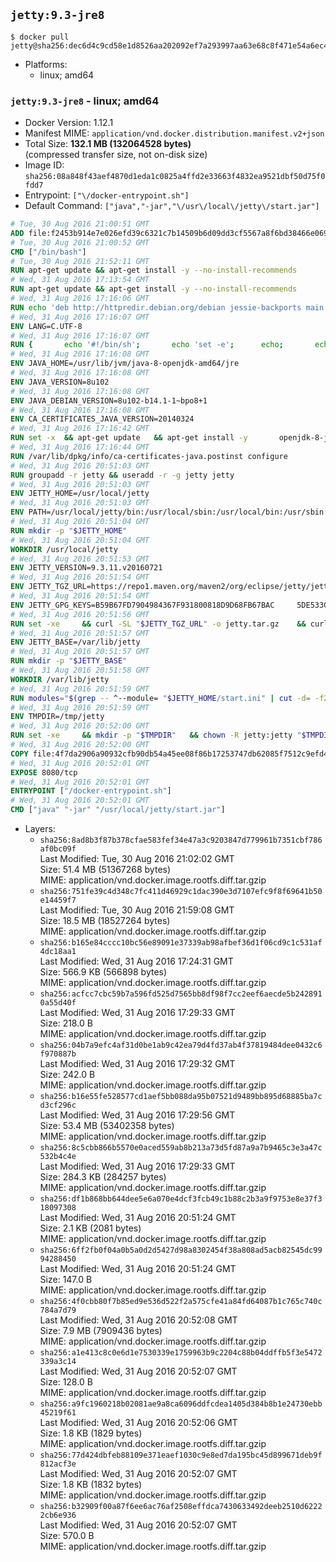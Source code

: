 ## `jetty:9.3-jre8`

```console
$ docker pull jetty@sha256:dec6d4c9cd58e1d8526aa202092ef7a293997aa63e68c8f471e54a6ec4a4f29d
```

-	Platforms:
	-	linux; amd64

### `jetty:9.3-jre8` - linux; amd64

-	Docker Version: 1.12.1
-	Manifest MIME: `application/vnd.docker.distribution.manifest.v2+json`
-	Total Size: **132.1 MB (132064528 bytes)**  
	(compressed transfer size, not on-disk size)
-	Image ID: `sha256:08a848f43aef4870d1eda1c0825a4ffd2e33663f4832ea9521dbf50d75f0fdd7`
-	Entrypoint: `["\/docker-entrypoint.sh"]`
-	Default Command: `["java","-jar","\/usr\/local\/jetty\/start.jar"]`

```dockerfile
# Tue, 30 Aug 2016 21:00:51 GMT
ADD file:f2453b914e7e026efd39c6321c7b14509b6d09dd3cf5567a8f6bd38466e06954 in / 
# Tue, 30 Aug 2016 21:00:52 GMT
CMD ["/bin/bash"]
# Tue, 30 Aug 2016 21:52:11 GMT
RUN apt-get update && apt-get install -y --no-install-recommends 		ca-certificates 		curl 		wget 	&& rm -rf /var/lib/apt/lists/*
# Wed, 31 Aug 2016 17:13:54 GMT
RUN apt-get update && apt-get install -y --no-install-recommends 		bzip2 		unzip 		xz-utils 	&& rm -rf /var/lib/apt/lists/*
# Wed, 31 Aug 2016 17:16:06 GMT
RUN echo 'deb http://httpredir.debian.org/debian jessie-backports main' > /etc/apt/sources.list.d/jessie-backports.list
# Wed, 31 Aug 2016 17:16:07 GMT
ENV LANG=C.UTF-8
# Wed, 31 Aug 2016 17:16:07 GMT
RUN { 		echo '#!/bin/sh'; 		echo 'set -e'; 		echo; 		echo 'dirname "$(dirname "$(readlink -f "$(which javac || which java)")")"'; 	} > /usr/local/bin/docker-java-home 	&& chmod +x /usr/local/bin/docker-java-home
# Wed, 31 Aug 2016 17:16:08 GMT
ENV JAVA_HOME=/usr/lib/jvm/java-8-openjdk-amd64/jre
# Wed, 31 Aug 2016 17:16:08 GMT
ENV JAVA_VERSION=8u102
# Wed, 31 Aug 2016 17:16:08 GMT
ENV JAVA_DEBIAN_VERSION=8u102-b14.1-1~bpo8+1
# Wed, 31 Aug 2016 17:16:08 GMT
ENV CA_CERTIFICATES_JAVA_VERSION=20140324
# Wed, 31 Aug 2016 17:16:42 GMT
RUN set -x 	&& apt-get update 	&& apt-get install -y 		openjdk-8-jre-headless="$JAVA_DEBIAN_VERSION" 		ca-certificates-java="$CA_CERTIFICATES_JAVA_VERSION" 	&& rm -rf /var/lib/apt/lists/* 	&& [ "$JAVA_HOME" = "$(docker-java-home)" ]
# Wed, 31 Aug 2016 17:16:44 GMT
RUN /var/lib/dpkg/info/ca-certificates-java.postinst configure
# Wed, 31 Aug 2016 20:51:03 GMT
RUN groupadd -r jetty && useradd -r -g jetty jetty
# Wed, 31 Aug 2016 20:51:03 GMT
ENV JETTY_HOME=/usr/local/jetty
# Wed, 31 Aug 2016 20:51:03 GMT
ENV PATH=/usr/local/jetty/bin:/usr/local/sbin:/usr/local/bin:/usr/sbin:/usr/bin:/sbin:/bin
# Wed, 31 Aug 2016 20:51:04 GMT
RUN mkdir -p "$JETTY_HOME"
# Wed, 31 Aug 2016 20:51:04 GMT
WORKDIR /usr/local/jetty
# Wed, 31 Aug 2016 20:51:53 GMT
ENV JETTY_VERSION=9.3.11.v20160721
# Wed, 31 Aug 2016 20:51:54 GMT
ENV JETTY_TGZ_URL=https://repo1.maven.org/maven2/org/eclipse/jetty/jetty-distribution/9.3.11.v20160721/jetty-distribution-9.3.11.v20160721.tar.gz
# Wed, 31 Aug 2016 20:51:54 GMT
ENV JETTY_GPG_KEYS=B59B67FD7904984367F931800818D9D68FB67BAC 	5DE533CB43DAF8BC3E372283E7AE839CD7C58886
# Wed, 31 Aug 2016 20:51:56 GMT
RUN set -xe 	&& curl -SL "$JETTY_TGZ_URL" -o jetty.tar.gz 	&& curl -SL "$JETTY_TGZ_URL.asc" -o jetty.tar.gz.asc 	&& export GNUPGHOME="$(mktemp -d)" 	&& for key in $JETTY_GPG_KEYS; do 		gpg --keyserver ha.pool.sks-keyservers.net --recv-keys "$key"; done 	&& gpg --batch --verify jetty.tar.gz.asc jetty.tar.gz 	&& rm -r "$GNUPGHOME" 	&& tar -xvf jetty.tar.gz --strip-components=1 	&& sed -i '/jetty-logging/d' etc/jetty.conf 	&& rm -fr demo-base javadoc 	&& rm jetty.tar.gz*
# Wed, 31 Aug 2016 20:51:57 GMT
ENV JETTY_BASE=/var/lib/jetty
# Wed, 31 Aug 2016 20:51:57 GMT
RUN mkdir -p "$JETTY_BASE"
# Wed, 31 Aug 2016 20:51:58 GMT
WORKDIR /var/lib/jetty
# Wed, 31 Aug 2016 20:51:59 GMT
RUN modules="$(grep -- ^--module= "$JETTY_HOME/start.ini" | cut -d= -f2 | paste -d, -s)" 	&& set -xe 	&& java -jar "$JETTY_HOME/start.jar" --add-to-startd="$modules,setuid"
# Wed, 31 Aug 2016 20:51:59 GMT
ENV TMPDIR=/tmp/jetty
# Wed, 31 Aug 2016 20:52:00 GMT
RUN set -xe 	&& mkdir -p "$TMPDIR" 	&& chown -R jetty:jetty "$TMPDIR" "$JETTY_BASE"
# Wed, 31 Aug 2016 20:52:00 GMT
COPY file:4f7da2906a90932cfb90db54a45ee08f86b17253747db62085f7512c9efd46ad in / 
# Wed, 31 Aug 2016 20:52:01 GMT
EXPOSE 8080/tcp
# Wed, 31 Aug 2016 20:52:01 GMT
ENTRYPOINT ["/docker-entrypoint.sh"]
# Wed, 31 Aug 2016 20:52:01 GMT
CMD ["java" "-jar" "/usr/local/jetty/start.jar"]
```

-	Layers:
	-	`sha256:8ad8b3f87b378cfae583fef34e47a3c9203847d779961b7351cbf786af0bc09f`  
		Last Modified: Tue, 30 Aug 2016 21:02:02 GMT  
		Size: 51.4 MB (51367268 bytes)  
		MIME: application/vnd.docker.image.rootfs.diff.tar.gzip
	-	`sha256:751fe39c4d348c7fc411d46929c1dac390e3d7107efc9f8f69641b50e14459f7`  
		Last Modified: Tue, 30 Aug 2016 21:59:08 GMT  
		Size: 18.5 MB (18527264 bytes)  
		MIME: application/vnd.docker.image.rootfs.diff.tar.gzip
	-	`sha256:b165e84cccc10bc56e89091e37339ab98afbef36d1f06cd9c1c531af4dc18aa1`  
		Last Modified: Wed, 31 Aug 2016 17:24:31 GMT  
		Size: 566.9 KB (566898 bytes)  
		MIME: application/vnd.docker.image.rootfs.diff.tar.gzip
	-	`sha256:acfcc7cbc59b7a596fd525d7565bb8df98f7cc2eef6aecde5b2428910a55d40f`  
		Last Modified: Wed, 31 Aug 2016 17:29:33 GMT  
		Size: 218.0 B  
		MIME: application/vnd.docker.image.rootfs.diff.tar.gzip
	-	`sha256:04b7a9efc4af31d0be1ab9c42ea79d4fd37ab4f37819484dee0432c6f970887b`  
		Last Modified: Wed, 31 Aug 2016 17:29:32 GMT  
		Size: 242.0 B  
		MIME: application/vnd.docker.image.rootfs.diff.tar.gzip
	-	`sha256:b16e55fe528577cd1aef5bb088da95b07521d9489bb895d68885ba7cd3cf296c`  
		Last Modified: Wed, 31 Aug 2016 17:29:56 GMT  
		Size: 53.4 MB (53402358 bytes)  
		MIME: application/vnd.docker.image.rootfs.diff.tar.gzip
	-	`sha256:8c5cbb866b5570e0aced559ab8b213a73d5fd87a9a7b9465c3e3a47c532b4c4e`  
		Last Modified: Wed, 31 Aug 2016 17:29:33 GMT  
		Size: 284.3 KB (284257 bytes)  
		MIME: application/vnd.docker.image.rootfs.diff.tar.gzip
	-	`sha256:df1b868bb644dee5e6a070e4dcf3fcb49c1b88c2b3a9f9753e8e37f318097308`  
		Last Modified: Wed, 31 Aug 2016 20:51:24 GMT  
		Size: 2.1 KB (2081 bytes)  
		MIME: application/vnd.docker.image.rootfs.diff.tar.gzip
	-	`sha256:6ff2fb0f04a0b5a0d2d5427d98a8302454f38a808ad5acb82545dc9994288450`  
		Last Modified: Wed, 31 Aug 2016 20:51:24 GMT  
		Size: 147.0 B  
		MIME: application/vnd.docker.image.rootfs.diff.tar.gzip
	-	`sha256:4f0cbb80f7b85ed9e536d522f2a575cfe41a84fd64087b1c765c740c784a7d79`  
		Last Modified: Wed, 31 Aug 2016 20:52:08 GMT  
		Size: 7.9 MB (7909436 bytes)  
		MIME: application/vnd.docker.image.rootfs.diff.tar.gzip
	-	`sha256:a1e413c8c0e6d1e7530339e1759963b9c2204c88b04ddffb5f3e5472339a3c14`  
		Last Modified: Wed, 31 Aug 2016 20:52:07 GMT  
		Size: 128.0 B  
		MIME: application/vnd.docker.image.rootfs.diff.tar.gzip
	-	`sha256:a9fc1960218b02081ae9a8ca6096ddfcdea1405d384b8b1e24730ebb45219f61`  
		Last Modified: Wed, 31 Aug 2016 20:52:06 GMT  
		Size: 1.8 KB (1829 bytes)  
		MIME: application/vnd.docker.image.rootfs.diff.tar.gzip
	-	`sha256:77d424dbfeb88109e371eaef1030c9e8ed7da195bc45d899671deb9f812acf3e`  
		Last Modified: Wed, 31 Aug 2016 20:52:07 GMT  
		Size: 1.8 KB (1832 bytes)  
		MIME: application/vnd.docker.image.rootfs.diff.tar.gzip
	-	`sha256:b32909f00a87f6ee6ac76af2508effdca7430633492deeb2510d62222cb6e936`  
		Last Modified: Wed, 31 Aug 2016 20:52:07 GMT  
		Size: 570.0 B  
		MIME: application/vnd.docker.image.rootfs.diff.tar.gzip
